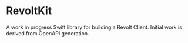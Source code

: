 # RevoltKit

A work in progress Swift library for building a Revolt Client. Initial work is derived from OpenAPI generation.
